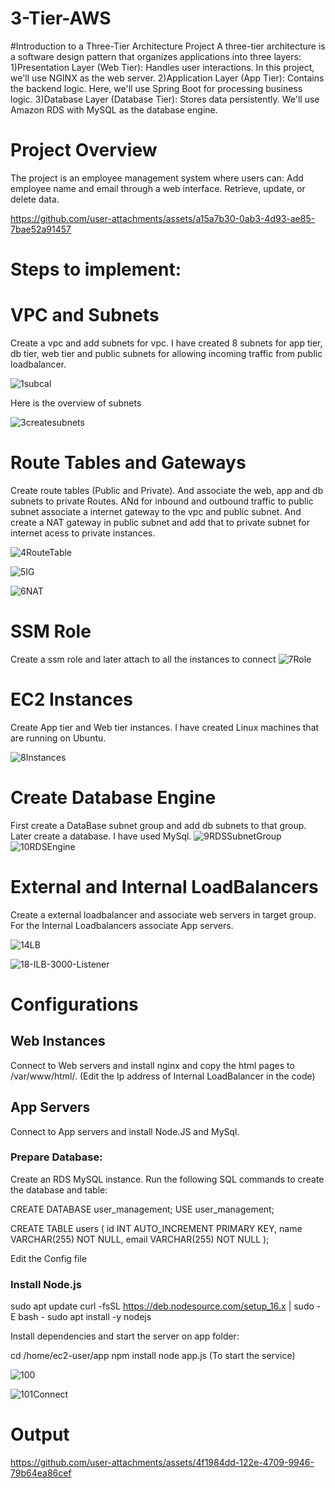 # 3-Tier-AWS

#Introduction to a Three-Tier Architecture Project
A three-tier architecture is a software design pattern that organizes applications into three layers:
1)Presentation Layer (Web Tier): Handles user interactions. In this project, we'll use NGINX as the web server.
2)Application Layer (App Tier): Contains the backend logic. Here, we'll use Spring Boot for processing business logic.
3)Database Layer (Database Tier): Stores data persistently. We'll use Amazon RDS with MySQL as the database engine.

# Project Overview
The project is an employee management system where users can:
Add employee name and email through a web interface.
Retrieve, update, or delete data.


https://github.com/user-attachments/assets/a15a7b30-0ab3-4d93-ae85-7bae52a91457


# Steps to implement:

# VPC and Subnets
Create a vpc and add subnets for vpc. I have created 8 subnets for app tier, db tier, web tier and public subnets for allowing incoming traffic from public loadbalancer.

![1subcal](https://github.com/user-attachments/assets/ce5e4d90-7a35-4f1f-8aab-89844233ceaf)

Here is the overview of subnets

![3createsubnets](https://github.com/user-attachments/assets/c7010f78-1221-43b2-b8d3-63e61c4178ef)


# Route Tables and Gateways
Create route tables (Public and Private). And associate the web, app and db subnets to private Routes. ANd for inbound and outbound traffic to public subnet associate a internet gateway to the vpc and public subnet. And create a NAT gateway in public subnet and add that to private subnet for internet acess to private instances.

![4RouteTable](https://github.com/user-attachments/assets/fb87ee80-0c01-4989-8647-517d49fa2c11)

![5IG](https://github.com/user-attachments/assets/3fb3b64f-2af0-4a37-bf66-1d8b4659965b)

![6NAT](https://github.com/user-attachments/assets/f8817cdb-c80c-4631-9f25-e600f13d358d)


# SSM Role
Create a ssm role and later attach to all the instances to connect
![7Role](https://github.com/user-attachments/assets/321d9ed5-21fc-4cf2-9b9f-ed314be73f0e)

# EC2 Instances

Create App tier and Web tier instances. I have created Linux machines that are running on Ubuntu.

![8Instances](https://github.com/user-attachments/assets/94248ba0-c6b3-48ca-aa56-3416571c0787)

# Create Database Engine
First create a DataBase subnet group and add db subnets to that group. Later create a database. I have used MySql.
![9RDSSubnetGroup](https://github.com/user-attachments/assets/630f2439-2753-4e62-a9de-0ab1d5ce3d04)
![10RDSEngine](https://github.com/user-attachments/assets/9c9360a7-61a0-4c4c-a3cd-412cadcc1d09)


# External and Internal LoadBalancers
Create a external loadbalancer and associate web servers in target group. For the Internal Loadbalancers associate App servers.

![14LB](https://github.com/user-attachments/assets/39906f18-6496-4a67-b5c6-32f8c3d65e54)

![18-ILB-3000-Listener](https://github.com/user-attachments/assets/37092f41-e54b-4d31-8a4f-77ad80efca34)

# Configurations
## Web Instances
Connect to Web servers and install nginx and copy the html pages to /var/www/html/. (Edit the Ip address of Internal LoadBalancer in the code)
## App Servers
Connect to App servers and install Node.JS and MySql. 

### Prepare Database:
Create an RDS MySQL instance.
Run the following SQL commands to create the database and table:

CREATE DATABASE user_management;
USE user_management;

CREATE TABLE users (
    id INT AUTO_INCREMENT PRIMARY KEY,
    name VARCHAR(255) NOT NULL,
    email VARCHAR(255) NOT NULL
);

Edit the Config file

### Install Node.js


sudo apt update
curl -fsSL https://deb.nodesource.com/setup_16.x | sudo -E bash -
sudo apt install -y nodejs

Install dependencies and start the server on app folder:

cd /home/ec2-user/app
npm install
node app.js (To start the service)

![100](https://github.com/user-attachments/assets/21bd48aa-7a79-41e2-9c73-6056648a6114)

![101Connect](https://github.com/user-attachments/assets/f347c6ae-9b32-4e10-beee-435423739f3d)


# Output

https://github.com/user-attachments/assets/4f1984dd-122e-4709-9946-79b64ea86cef

